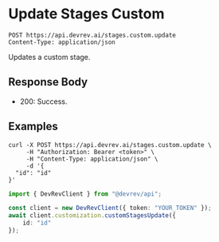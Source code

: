 # Update Stages Custom

```http
POST https://api.devrev.ai/stages.custom.update
Content-Type: application/json
```

Updates a custom stage.



## Response Body

- 200: Success.

## Examples

```shell
curl -X POST https://api.devrev.ai/stages.custom.update \
     -H "Authorization: Bearer <token>" \
     -H "Content-Type: application/json" \
     -d '{
  "id": "id"
}'
```

```typescript
import { DevRevClient } from "@devrev/api";

const client = new DevRevClient({ token: "YOUR_TOKEN" });
await client.customization.customStagesUpdate({
    id: "id"
});

```